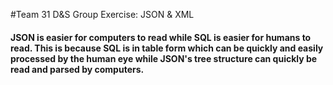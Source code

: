 #Team 31
D&amp;S Group Exercise: JSON &amp; XML

#### JSON is easier for computers to read while SQL is easier for humans to read. This is because SQL is in table form which can be quickly and easily processed by the human eye while JSON's tree structure can quickly be read and parsed by computers. 
